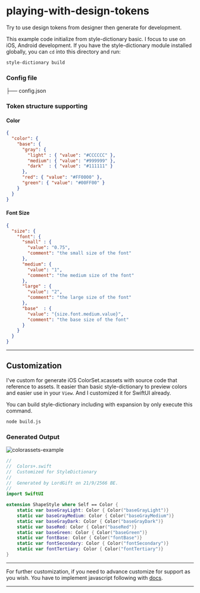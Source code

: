 # playing-with-design-tokens
Try to use design tokens from designer then generate for development.


This example code initialize from style-dictionary basic. I focus to use on iOS, Android development. If you have the style-dictionary module installed globally, you can `cd` into this directory and run:
```bash
style-dictionary build
```

### Config file
├── config.json


### Token structure supporting

#### Color
```json
{
  "color": {
    "base": {
      "gray": {
        "light" : { "value": "#CCCCCC" },
        "medium": { "value": "#999999" },
        "dark"  : { "value": "#111111" }
      },
      "red": { "value": "#FF0000" },
      "green": { "value": "#00FF00" }
    }
  }
}
```

#### Font Size
```json
{
  "size": {
    "font": {
      "small" : {
        "value": "0.75",
        "comment": "the small size of the font"
      },
      "medium": {
        "value": "1",
        "comment": "the medium size of the font"
      },
      "large" : {
        "value": "2",
        "comment": "the large size of the font"
      },
      "base"  : {
        "value": "{size.font.medium.value}",
        "comment": "the base size of the font"
      }
    }
  }
}

```


---
## Customization

I've custom for generate iOS ColorSet.xcassets with source code that reference to assets. It easier than basic style-dictionary to preview colors and easier use in your `View`. And I customized it for SwiftUI already.

You can build style-dictionary including with expansion by only execute this command.

```bash
node build.js
```

### Generated Output

![colorassets-example](https://github.com/lordgift/playing-with-design-tokens/assets/1191403/e6aa4c81-b012-4fdc-9643-817eaaf97f51)



```swift
//
//  Colors+.swift
//  Customized for StyleDictionary
//
//  Generated by LordGift on 21/9/2566 BE.
//
import SwiftUI

extension ShapeStyle where Self == Color {
	static var baseGrayLight: Color { Color("baseGrayLight")}
	static var baseGrayMedium: Color { Color("baseGrayMedium")}
	static var baseGrayDark: Color { Color("baseGrayDark")}
	static var baseRed: Color { Color("baseRed")}
	static var baseGreen: Color { Color("baseGreen")}
	static var fontBase: Color { Color("fontBase")}
	static var fontSecondary: Color { Color("fontSecondary")}
	static var fontTertiary: Color { Color("fontTertiary")}
}
```

---

For further customization, if you need to advance customize for support as you wish. You have to implement javascript following with [docs](https://amzn.github.io/style-dictionary/#/formats?id=custom-format-with-output-references).

---
